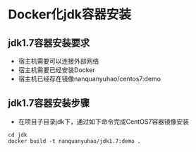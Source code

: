 # Docker化jdk容器安装

## jdk1.7容器安装要求
- 宿主机需要可以连接外部网络
- 宿主机需要已经安装Docker
- 宿主机已经存在镜像nanquanyuhao/centos7:demo

## jdk1.7容器安装步骤
- 在项目子目录jdk下，通过如下命令完成CentOS7容器镜像安装
```
cd jdk
docker build -t nanquanyuhao/jdk1.7:demo .
```